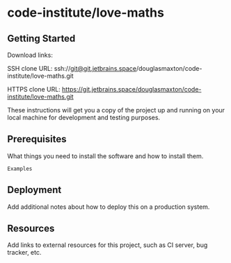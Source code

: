 # code-institute/love-maths

## Getting Started

Download links:

SSH clone URL: ssh://git@git.jetbrains.space/douglasmaxton/code-institute/love-maths.git

HTTPS clone URL: https://git.jetbrains.space/douglasmaxton/code-institute/love-maths.git



These instructions will get you a copy of the project up and running on your local machine for development and testing purposes.

## Prerequisites

What things you need to install the software and how to install them.

```
Examples
```

## Deployment

Add additional notes about how to deploy this on a production system.

## Resources

Add links to external resources for this project, such as CI server, bug tracker, etc.
